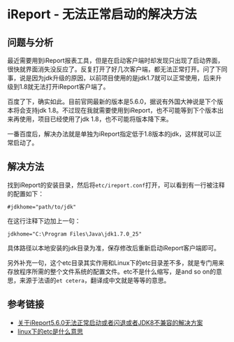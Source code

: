 # iReport - 无法正常启动的解决方法

## 问题与分析

最近需要用到iReport报表工具，但是在启动客户端时却发现只出现了启动界面，很快就界面消失没反应了。反复打开了好几次客户端，都无法正常打开。问了下同事，说是因为jdk升级的原因，以前项目使用的是jdk1.7就可以正常使用，后来升级到1.8就无法打开iReport客户端了。

百度了下，确实如此。目前官网最新的版本是5.6.0，据说有外国大神说是下个版本将会支持jdk 1.8。不过现在我就需要使用到iReport，也不可能等到下个版本出来再使用，项目已经使用了jdk 1.8，也不可能将版本降下来。

一番百度后，解决办法就是单独为iReport指定低于1.8版本的jdk，这样就可以正常启动了。
<!--more-->
## 解决方法

找到iReport的安装目录，然后将`etc/ireport.conf`打开，可以看到有一行被注释的配置如下：
```
#jdkhome="path/to/jdk"
```

在这行注释下边加上一句：
```
jdkhome="C:\Program Files\Java\jdk1.7.0_25"
```

具体路径以本地安装的jdk目录为准，保存修改后重新启动iReport客户端即可。

另外补充一句，这个etc目录其实作用和Linux下的etc目录差不多，就是专门用来存放程序所需的整个文件系统的配置文件。etc不是什么缩写，是and so on的意思，来源于法语的`et cetera`，翻译成中文就是等等的意思。

## 参考链接

* [关于iReport5.6.0无法正常启动或者闪退或者JDK8不兼容的解决方案](https://blog.csdn.net/erlian1992/article/details/76359191)
* [linux下的etc是什么意思](https://zhidao.baidu.com/question/426469556.html)